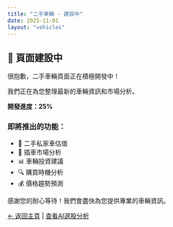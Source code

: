 ```yaml
---
title: "二手車輛 - 建設中" 
date: 2025-11-01
layout: "vehicles"
---
```


## 🚧 頁面建設中

很抱歉，二手車輛頁面正在積極開發中！

我們正在為您整理最新的車輛資訊和市場分析。

**開發進度：25%**

### 即將推出的功能：
- 🚗 二手私家車估值
- 🚜 插車市場分析  
- 📊 車輛投資建議
- 🔍 購買時機分析
- 💰 價格趨勢預測

感謝您的耐心等待！我們會盡快為您提供專業的車輛資訊。

[← 返回主頁](/myx_shop/) | [查看AI選股分析](/stocks/)
